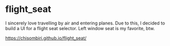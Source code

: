 # flight_seat
I sincerely love travelling by air and entering planes. Due to this, I decided to build a UI for a flight seat selector. Left window seat is my favorite, btw.

https://chisombiri.github.io/flight_seat/ 
